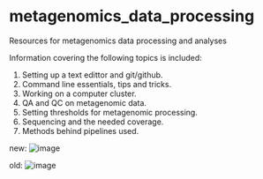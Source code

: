 # metagenomics_data_processing
Resources for metagenomics data processing and analyses

Information covering the following topics is included: 

1. Setting up a text edittor and git/github.
2. Command line essentials, tips and tricks.
3. Working on a computer cluster.
4. QA and QC on metagenomic data.
5. Setting thresholds for metagenomic processing.
6. Sequencing and the needed coverage. 
7. Methods behind pipelines used. 

new:
![image](https://github.com/UC-Boulder/metagenomics_data_processing/assets/104112036/80d19010-5460-449f-b953-ffbd438770b4)

old:
![image](https://github.com/UC-Boulder/metagenomics_data_processing/assets/104112036/3ec99367-9e03-4fe9-8a71-d66717a88d29)


